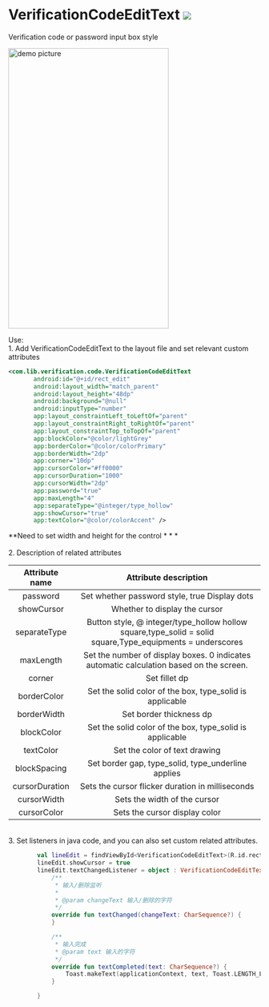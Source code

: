 # VerificationCodeEditText [![](https://jitpack.io/v/FairyHeart/VerificationCodeEditText.svg)](https://jitpack.io/#FairyHeart/VerificationCodeEditText)

Verification code or password input box style

<img src="https://github.com/FairyHeart/VerificationCodeEditText/blob/master/WechatIMG528.jpeg" width = "320" height = "560" alt="demo picture" 
align=center>

Use:<br />1. Add VerificationCodeEditText to the layout file and set relevant custom attributes
```xml
<com.lib.verification.code.VerificationCodeEditText
       android:id="@+id/rect_edit"
       android:layout_width="match_parent"
       android:layout_height="48dp"
       android:background="@null"
       android:inputType="number"
       app:layout_constraintLeft_toLeftOf="parent"
       app:layout_constraintRight_toRightOf="parent"
       app:layout_constraintTop_toTopOf="parent"
       app:blockColor="@color/lightGrey"
       app:borderColor="@color/colorPrimary"
       app:borderWidth="2dp"
       app:corner="10dp"
       app:cursorColor="#ff0000"
       app:cursorDuration="1000"
       app:cursorWidth="2dp"
       app:password="true"
       app:maxLength="4"
       app:separateType="@integer/type_hollow"
       app:showCursor="true"
       app:textColor="@color/colorAccent" />
```
**Need to set width and height for the control * * *<br />
<br />2. Description of related attributes<br />


| **Attribute name** | **Attribute description** |
| :---: | :---: |
| password | Set whether password style, true Display dots |
| showCursor | Whether to display the cursor |
| separateType | Button style, @ integer/type_hollow hollow square,type_solid = solid square,Type_equipments = underscores |
| maxLength | Set the number of display boxes. 0 indicates automatic calculation based on the screen. |
| corner | Set fillet dp |
| borderColor | Set the solid color of the box, type_solid is applicable |
| borderWidth | Set border thickness dp |
| blockColor | Set the solid color of the box, type_solid is applicable |
| textColor | Set the color of text drawing |
| blockSpacing | Set border gap, type_solid, type_underline applies |
| cursorDuration | Sets the cursor flicker duration in milliseconds |
| cursorWidth | Sets the width of the cursor |
| cursorColor | Sets the cursor display color |


<br />3. Set listeners in java code, and you can also set custom related attributes.
```kotlin
        val lineEdit = findViewById<VerificationCodeEditText>(R.id.rect_edit)
        lineEdit.showCursor = true
        lineEdit.textChangedListener = object : VerificationCodeEditText.TextChangedListener {
            /**
             * 输入/删除监听
             *
             * @param changeText 输入/删除的字符
             */
            override fun textChanged(changeText: CharSequence?) {
            }

            /**
             * 输入完成
             * @param text 输入的字符
             */
            override fun textCompleted(text: CharSequence?) {
                Toast.makeText(applicationContext, text, Toast.LENGTH_LONG).show()
            }

        } 
```
